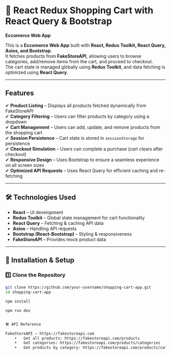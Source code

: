 # 🛒 React Redux Shopping Cart with React Query & Bootstrap

**Eccomerce Web App**

This is a **Eccomerce Web App** built with **React, Redux Toolkit, React Query, Axios, and Bootstrap**.  
It fetches products from **FakeStoreAPI**, allowing users to browse categories, add/remove items from the cart, and proceed to checkout.  
The cart state is managed globally using **Redux Toolkit**, and data fetching is optimized using **React Query**.

---

##  **Features**
✔ **Product Listing** – Displays all products fetched dynamically from FakeStoreAPI  
✔ **Category Filtering** – Users can filter products by category using a dropdown  
✔ **Cart Management** – Users can add, update, and remove products from the shopping cart  
✔ **Session Persistence** – Cart state is stored in `sessionStorage` for persistence  
✔ **Checkout Simulation** – Users can complete a purchase (cart clears after checkout)  
✔ **Responsive Design** – Uses Bootstrap to ensure a seamless experience on all screen sizes  
✔ **Optimized API Requests** – Uses React Query for efficient caching and re-fetching  

---

## 🛠 **Technologies Used**
- **React** – UI development  
- **Redux Toolkit** – Global state management for cart functionality  
- **React Query** – Fetching & caching API data  
- **Axios** – Handling API requests  
- **Bootstrap (React-Bootstrap)** – Styling & responsiveness  
- **FakeStoreAPI** – Provides mock product data  

---

## 🔧 **Installation & Setup**
### **1️⃣ Clone the Repository**
```bash
git clone https://github.com/your-username/shopping-cart-app.git
cd shopping-cart-app

npm install

npm run dev


🛠 API Reference

FakeStoreAPI – https://fakestoreapi.com
	•	Get all products: https://fakestoreapi.com/products
	•	Get categories: https://fakestoreapi.com/products/categories
	•	Get products by category: https://fakestoreapi.com/products/category/{category}